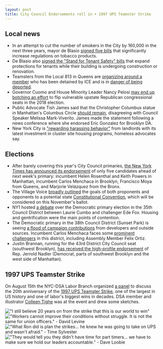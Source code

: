 ```yaml
---
layout: post
title: City Council Endorsements roll in + 1997 UPS Teamster Strike
---
```


## Local news
* In an attempt to cut the number of smokers in the City by 160,000 in the next three years, mayor de Blasio [signed five bills](https://patch.com/new-york/new-york-city/cigarettes-now-cost-least-13-nyc-anti-tobacco-bills-become-law) that significantly increase regulations on tobacco products.
* De Blasio also [signed the "Stand for Tenant Safety" bills](https://ny.curbed.com/2017/8/31/16233332/office-of-tenant-advocate-harassment-law) that expand protections for tenants while their building is undergoing construction or renovation.
* Teamsters from the Local 813 in Queens are [organizing around a member](http://teamsters.nyc/2017/08/29/stand-with-eber/) who has been detained by ICE and is in [danger of being deported](http://www.politico.com/states/new-york/city-hall/story/2017/08/29/elected-union-officials-ask-ice-to-release-long-island-man-facing-deportation-114187).
* Governor Cuomo and House Minority Leader Nancy Pelosi [may end up botching an effort](https://www.nytimes.com/2017/08/29/nyregion/congressional-races-cuomo-new-york-republicans.html) to flip vulnerable upstate Republican congressional seats in the 2018 election.
* Public Advocate Tish James said that the Christopher Columbus statue in Manhattan's Columbus Circle [should remain](http://observer.com/2017/08/nyc-public-advocate-christopher-columbus-statue/), disagreeing with Council Speaker Melissa Mark-Viverito. James made the statement following a news conference where she endorsed Eric Gonzalez for Brooklyn DA.
* New York City is ["rewarding harassing behavior"](http://gothamist.com/2017/08/29/landlords_rent_cluster_sites.php?_ga=2.126361037.1310296789.1503896726-632741876.1487979136) from landlords with its latest investment in cluster site housing programs, homeless advocates say.

## Elections
* After barely covering this year's City Council primaries, [the New York Times has announced its endorsement](https://www.nytimes.com/interactive/2017/09/01/opinion/editorials/city-council-endorsements.html) of only five candidates ahead of next week's primary: incumbent Helen Rosenthal and Keith Powers in Manhattan, incumbent Carlos Menchaca in Brooklyn, Francisco Moya from Queens, and Marjorie Velázquez from the Bronx.
* The Village Voice [broadly outlined](https://www.villagevoice.com/2017/08/31/new-york-is-about-to-vote-on-a-constitutional-convention-heres-why-you-should-care/) the goals of both proponents and opponents to a potential state [Constitutional Convention](http://www.politico.com/states/new-york/albany/story/2017/08/28/the-cause-of-the-1967-constitutional-convention-democratic-disarray-114159), which will be considered on this November's ballot.
* NY1 hosted [a debate](http://www.ny1.com/nyc/all-boroughs/decision-2017/2017/08/29/city-council-debate--housing-and-gentrification-in-brooklyn.html) over the Democratic primary election in the 35th Council District between Laurie Cumbo and challenger Ede Fox. Housing and gentrification were the main points of contention.
* The Democratic primary in the 38th Council District (Sunset Park) is seeing [a flood of campaign contributions](http://www.gothamgazette.com/city/7144-incumbent-brooklyn-city-council-rep-attempts-to-fend-off-prominent-challengers-menchaca) from developers and outside sources. Incumbent Carlos Menchaca faces some [prominent challengers](https://www.dnainfo.com/new-york/20170829/sunset-park/38th-district-city-council-race-carlos-menchaca) in this district, including Assembly Member Felix Ortiz.
* Justin Brannan, running for the 43rd District City Council seat (southwest Brooklyn), [has received the high-profile endorsement](https://www.dnainfo.com/new-york/20170829/sunset-park/38th-district-city-council-race-carlos-menchaca) of Rep. Jerrold Nadler (Democrat, parts of southwest Brooklyn and the west side of Manhattan).

## 1997 UPS Teamster Strike

On August 15th the NYC-DSA Labor Branch organized [a panel](https://www.facebook.com/nycdsa/videos/1945929855620443/) to discuss the 20th anniversary of the [1997 UPS Teamster Strike](https://jacobinmag.com/2017/08/ups-strike-teamsters-logistics-labor-unions-work), one of the largest in US history and one of labor's biggest wins in decades. DSA member and illustrator [Colleen Tighe](http://www.colleentigheart.com/) was at the event and drew some sketches.

!["I still believe 20 years on from the strike that this is our world to win"](https://gallery.mailchimp.com/6533003d659976f89bf858d09/images/2ec0b2ea-309e-4bd5-a3c0-36ecdd1f83f7.jpg)
!["Workers cannot improve their conditions without struggle. It is not the same for union officers." - David Levine](https://gallery.mailchimp.com/6533003d659976f89bf858d09/images/ccbb0dfb-caee-4119-8760-643553cd01a4.jpg)
!["What Ron did is plan the strikes... he knew he was going to take on UPS and wasn't afraid." - Time Sylvester](https://gallery.mailchimp.com/6533003d659976f89bf858d09/images/b37f9ebb-9a6f-449d-a6ed-d960f107a085.jpg)
!["They would tell you they didn't have time for part timers... we have to make sure we hold our leaders accountable." - Dave Loobie](https://gallery.mailchimp.com/6533003d659976f89bf858d09/images/2cf34429-b61e-4c10-85d5-54a429190f8c.jpg)
